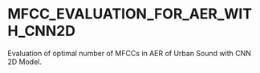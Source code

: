 # MFCC_EVALUATION_FOR_AER_WITH_CNN2D
Evaluation of optimal number of MFCCs in AER of Urban Sound with CNN 2D Model. 
